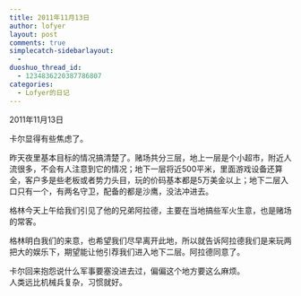 ```yaml
---
title: 2011年11月13日
author: lofyer
layout: post
comments: true
simplecatch-sidebarlayout:
  - 
duoshuo_thread_id:
  - 1234836220387786807
categories:
  - Lofyer的日记
---
```

2011年11月13日

卡尔显得有些焦虑了。

昨天夜里基本目标的情况搞清楚了。赌场共分三层，地上一层是个小超市，附近人流很多，不会有人注意到它的情况；地下一层将近500平米，里面游戏设备还算全，客户多是些老板或者势力头目，玩的价码基本都是5万美金以上；地下二层入口只有一个，有两名守卫，配备的都是沙鹰，没法冲进去。

格林今天上午给我们引见了他的兄弟阿拉德，主要在当地搞些军火生意，也是赌场的常客。

格林明白我们的来意，也希望我们尽早离开此地，所以就告诉阿拉德我们是来玩两把大的娱乐下，期望能让他引荐我们进入地下二层。阿拉德同意了。

卡尔回来抱怨说什么军事要塞没进去过，偏偏这个地方要这么麻烦。  
人类远比机械兵复杂，习惯就好。